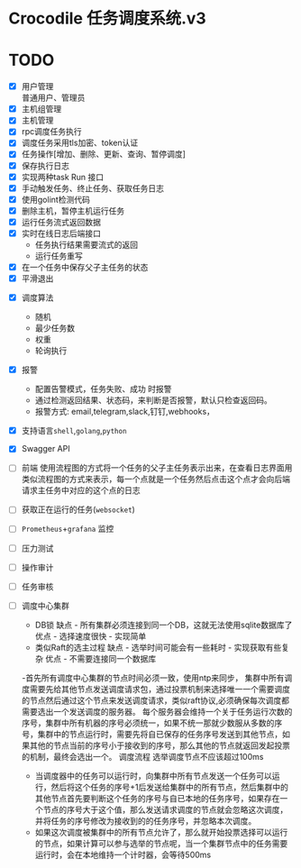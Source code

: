 # Crocodile 任务调度系统.v3


# TODO
- [x] 用户管理  
      普通用户、管理员
- [x] 主机组管理
- [x] 主机管理
- [x] rpc调度任务执行
- [x] 调度任务采用tls加密、token认证
- [x] 任务操作[增加、删除、更新、查询、暂停调度]
- [x] 保存执行日志
- [x] 实现两种task Run 接口
- [x] 手动触发任务、终止任务、获取任务日志
- [x] 使用golint检测代码
- [x] 删除主机，暂停主机运行任务
- [x] 运行任务流式返回数据
- [x] 实时在线日志后端接口 
    - 任务执行结果需要流式的返回 
    - 运行任务重写
- [x] 在一个任务中保存父子主任务的状态
- [x] 平滑退出
<!-- - [ ] 定时删除执行日志 -->
<!-- - [ ] grpc validator -->
- [x] 调度算法
    - 随机
    - 最少任务数
    - 权重
    - 轮询执行
- [x] 报警
    - 配置告警模式，任务失败、成功 时报警
    - 通过检测返回结果、状态码，来判断是否报警，默认只检查返回码。
    - 报警方式: email,telegram,slack,钉钉,webhooks，
- [x] 支持语言`shell`,`golang`,`python`
- [x] Swagger API
- [ ] 前端
    使用流程图的方式将一个任务的父子主任务表示出来，在查看日志界面用类似流程图的方式来表示，每一个点就是一个任务然后点击这个点才会向后端请求主任务中对应的这个点的日志
- [ ] 获取正在运行的任务(`websocket`)
- [ ] `Prometheus`+`grafana` 监控
- [ ] 压力测试
- [ ] 操作审计
- [ ] 任务审核
- [ ] 调度中心集群
    - DB锁
        缺点
            - 所有集群必须连接到同一个DB，这就无法使用sqlite数据库了
        优点
            - 选择速度很快
            - 实现简单
    - 类似Raft的选主过程
        缺点
            - 选举时间可能会有一些耗时
            - 实现获取有些复杂
        优点
            - 不需要连接同一个数据库
            
    -首先所有调度中心集群的节点时间必须一致，使用ntp来同步，
    集群中所有调度需要先给其他节点发送调度请求包，通过投票机制来选择唯一一个需要调度的节点然后通过这个节点来发送调度请求，类似raft协议,必须确保每次调度都需要选出一个发送调度的服务器。
    每个服务器会维持一个关于任务运行次数的序号，集群中所有机器的序号必须统一，如果不统一那就少数服从多数的序号，集群中的节点运行时，需要先将自已保存的任务序号发送到其他节点，如果其他的节点当前的序号小于接收到的序号，那么其他的节点就返回发起投票的机制，最终会选出一个。
    调度流程
    选举调度节点不应该超过100ms
    - 当调度器中的任务可以运行时，向集群中所有节点发送一个任务可以运行，然后将这个任务的序号+1后发送给集群中的所有节点，然后集群中的其他节点首先要判断这个任务的序号与自已本地的任务序号，如果存在一个节点的序号大于这个值，那么发送请求调度的节点就会忽略这次调度，并将任务的序号修改为接收到的的任务序号，并忽略本次调度。
    - 如果这次调度被集群中的所有节点允许了，那么就开始投票选择可以运行的节点，如果计算可以参与选举的节点呢，当一个集群节点中的任务需要运行时，会在本地维持一个计时器，会等待500ms
